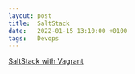 ```yaml
---
layout: post
title:  SaltStack
date:   2022-01-15 13:10:00 +0100
tags:   Devops
---
```



[SaltStack with Vagrant](https://salt-formulas.readthedocs.io/en/latest/intro/quickstart-vagrant.html)
